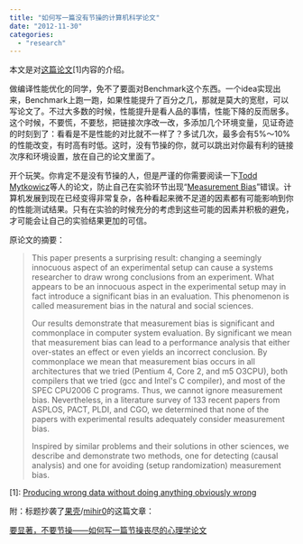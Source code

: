 ```yaml
---
title: "如何写一篇没有节操的计算机科学论文"
date: "2012-11-30"
categories: 
  - "research"
---
```


本文是对[这篇论文](http://dl.acm.org/citation.cfm?id=1508275)\[1\]内容的介绍。

做编译性能优化的同学，免不了要面对Benchmark这个东西。一个idea实现出来，Benchmark上跑一跑，如果性能提升了百分之几，那就是莫大的宽慰，可以写论文了。不过大多数的时候，性能提升是看人品的事情，性能下降的反而居多。这个时候，不要慌，不要愁，把链接次序改一改，多添加几个环境变量，见证奇迹的时刻到了：看看是不是性能的对比就不一样了？多试几次，最多会有5%～10%的性能改变，有时高有时低。这时，没有节操的你，就可以跳出对你最有利的链接次序和环境设置，放在自己的论文里面了。

开个玩笑。你肯定不是没有节操的人，但是严谨的你需要阅读一下[Todd Mytkowicz](http://dl.acm.org/author_page.cfm?id=81100300026&coll=DL&dl=ACM&trk=0&cfid=150288720&cftoken=63493986 "Author Profile Page")等人的论文，防止自己在实验环节出现“[Measurement Bias](http://en.wikipedia.org/wiki/Experimenter's_bias)”错误。计算机发展到现在已经变得非常复杂，各种看起来微不足道的因素都有可能影响到你的性能测试结果。只有在实验的时候充分的考虑到这些可能的因素并积极的避免，才可能会让自己的实验结果更加的可信。

原论文的摘要：

> This paper presents a surprising result: changing a seemingly innocuous aspect of an experimental setup can cause a systems researcher to draw wrong conclusions from an experiment. What appears to be an innocuous aspect in the experimental setup may in fact introduce a significant bias in an evaluation. This phenomenon is called measurement bias in the natural and social sciences.
> 
> Our results demonstrate that measurement bias is significant and commonplace in computer system evaluation. By significant we mean that measurement bias can lead to a performance analysis that either over-states an effect or even yields an incorrect conclusion. By commonplace we mean that measurement bias occurs in all architectures that we tried (Pentium 4, Core 2, and m5 O3CPU), both compilers that we tried (gcc and Intel's C compiler), and most of the SPEC CPU2006 C programs. Thus, we cannot ignore measurement bias. Nevertheless, in a literature survey of 133 recent papers from ASPLOS, PACT, PLDI, and CGO, we determined that none of the papers with experimental results adequately consider measurement bias.
> 
> Inspired by similar problems and their solutions in other sciences, we describe and demonstrate two methods, one for detecting (causal analysis) and one for avoiding (setup randomization) measurement bias.

\[1\]: [Producing wrong data without doing anything obviously wrong](http://dl.acm.org/citation.cfm?id=1508275)

附：标题抄袭了[果壳](http://www.guokr.com)/[mihir0](http://www.guokr.com/i/0259984159/ "mihir0")的这篇文章：

[要显著，不要节操——如何写一篇节操丧尽的心理学论文](http://www.guokr.com/post/348626/)
